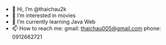 - 👋 Hi, I’m @thaichau2k
- 👀 I’m interested in movies
- 🌱 I’m currently learning Java Web
- 📫 How to reach me: 
gmail: thaichau005@gmail.com
phone: 0912662721
<!---
thaichau2k/thaichau2k is a ✨ special ✨ repository because its `README.md` (this file) appears on your GitHub profile.
You can click the Preview link to take a look at your changes.
--->
